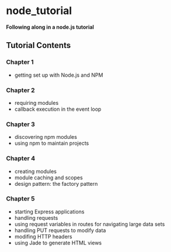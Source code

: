 node_tutorial
=============

__Following along in a node.js tutorial__

## Tutorial Contents

### Chapter 1
* getting set up with Node.js and NPM

### Chapter 2
* requiring modules
* callback execution in the event loop

### Chapter 3
* discovering npm modules
* using npm to maintain projects

### Chapter 4
* creating modules
* module caching and scopes
* design pattern: the factory pattern

### Chapter 5
* starting Express applications
* handling requests
* using request variables in routes for navigating large data sets
* handling PUT requests to modify data
* modifing HTTP headers
* using Jade to generate HTML views
